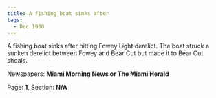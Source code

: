 ```yaml
---  
title: A fishing boat sinks after  
tags:  
  - Dec 1930  
---  
```

  
A fishing boat sinks after hitting Fowey Light derelict. The boat struck a sunken derelict between Fowey and Bear Cut but made it to Bear Cut shoals.  
  
Newspapers: **Miami Morning News or The Miami Herald**  
  
Page: **1**, Section: **N/A** 
